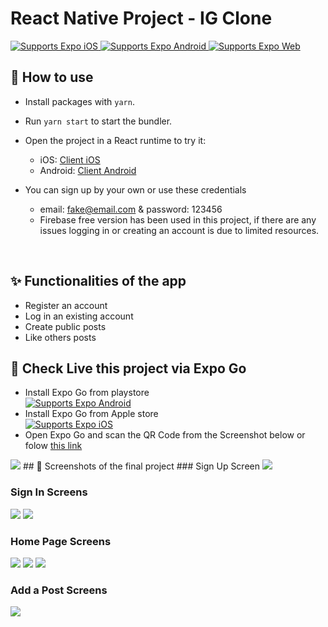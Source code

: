 # React Native Project - IG Clone 

<p>
  <!-- iOS -->
  <a href="https://itunes.apple.com/app/apple-store/id982107779">
    <img alt="Supports Expo iOS" longdesc="Supports Expo iOS" src="https://img.shields.io/badge/iOS-4630EB.svg?style=flat-square&logo=APPLE&labelColor=999999&logoColor=fff" />
  </a>
  <!-- Android -->
  <a href="https://play.google.com/store/apps/details?id=host.exp.exponent&referrer=blankexample">
    <img alt="Supports Expo Android" longdesc="Supports Expo Android" src="https://img.shields.io/badge/Android-4630EB.svg?style=flat-square&logo=ANDROID&labelColor=A4C639&logoColor=fff" />
  </a>
  <!-- Web -->
  <a href="https://docs.expo.dev/workflow/web/">
    <img alt="Supports Expo Web" longdesc="Supports Expo Web" src="https://img.shields.io/badge/web-4630EB.svg?style=flat-square&logo=GOOGLE-CHROME&labelColor=4285F4&logoColor=fff" />
  </a>
</p>

## 🚀 How to use

- Install packages with `yarn`.
- Run `yarn start` to start the bundler.
- Open the project in a React runtime to try it:
  - iOS: [Client iOS](https://itunes.apple.com/app/apple-store/id982107779)
  - Android: [Client Android](https://play.google.com/store/apps/details?id=host.exp.exponent&referrer=blankexample)

- You can sign up by your own or use these credentials
  - email: fake@email.com & password: 123456
  - Firebase free version has been used in this project, if there are any issues logging in or creating an account is due to limited resources.
</br>

## ✨ Functionalities of the app

- Register an account
- Log in an existing account
- Create public posts
- Like others posts

## 📱 Check Live this project via Expo Go
- Install Expo Go from playstore <br> <a href="https://play.google.com/store/apps/details?id=host.exp.exponent&referrer=blankexample">
    <img alt="Supports Expo Android" longdesc="Supports Expo Android" src="https://img.shields.io/badge/Android-4630EB.svg?style=flat-square&logo=ANDROID&labelColor=A4C639&logoColor=fff" />
  </a>
- Install Expo Go from Apple store <br> <a href="https://itunes.apple.com/app/apple-store/id982107779">
    <img alt="Supports Expo iOS" longdesc="Supports Expo iOS" src="https://img.shields.io/badge/iOS-4630EB.svg?style=flat-square&logo=APPLE&labelColor=999999&logoColor=fff" />
  </a>
- Open Expo Go and scan the QR Code from the Screenshot below or folow [this link](exp://exp.host/@brisilda-bushi/ig-clone-brisilda?release-channel=default)
<img src="./screenshots/InstagramQRcode.PNG" />
## 📱 Screenshots of the final project
### Sign Up Screen
<img src="./screenshots/Capture5.PNG" />

### Sign In Screens
<img src="./screenshots/Capture4.PNG" />
<img src="./screenshots/Capture6.PNG" />

### Home Page Screens
<img src="./screenshots/Capture1.PNG" />
<img src="./screenshots/Capture.PNG" />
<img src="./screenshots/Capture2.PNG" />

### Add a Post Screens
<img src="./screenshots/Capture3.PNG" />


